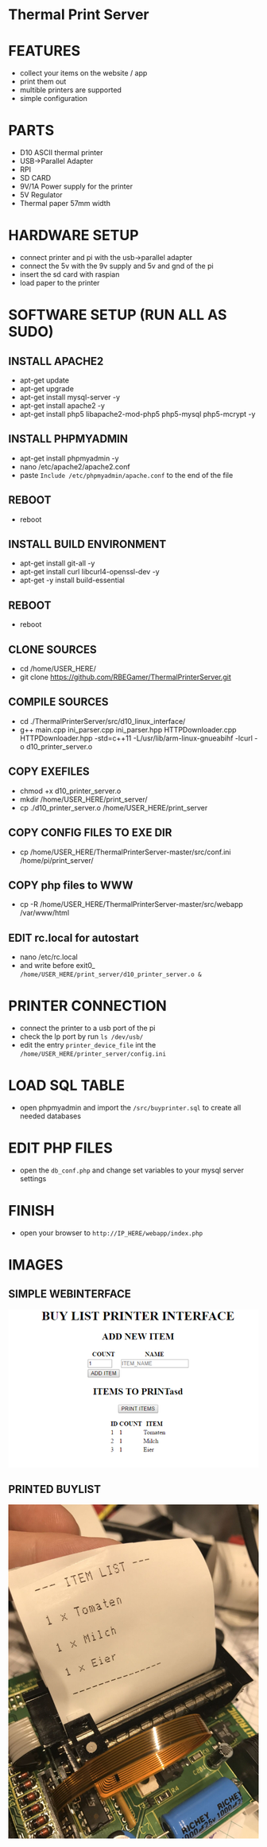 # Thermal Print Server

# FEATURES
* collect your items on the website / app
* print them out
* multible printers are supported
* simple configuration

# PARTS
* D10 ASCII thermal printer
* USB->Parallel Adapter
* RPI
* SD CARD
* 9V/1A Power supply for the printer
* 5V Regulator
* Thermal paper 57mm width
# HARDWARE SETUP
* connect printer and pi with the usb->parallel adapter
* connect the 5v with the 9v supply and 5v and gnd of the pi
* insert the sd card with raspian
* load paper to the printer

# SOFTWARE SETUP (RUN ALL AS SUDO)
## INSTALL APACHE2
* apt-get update
* apt-get upgrade 
* apt-get install mysql-server -y
* apt-get install apache2 -y
* apt-get install php5 libapache2-mod-php5 php5-mysql php5-mcrypt -y
## INSTALL PHPMYADMIN
* apt-get install phpmyadmin -y
* nano /etc/apache2/apache2.conf
* paste `Include /etc/phpmyadmin/apache.conf` to the end of the file
## REBOOT
* reboot
## INSTALL BUILD ENVIRONMENT
* apt-get install git-all -y
* apt-get install curl libcurl4-openssl-dev -y
* apt-get -y install build-essential
## REBOOT
* reboot
## CLONE SOURCES
* cd /home/USER_HERE/
* git clone https://github.com/RBEGamer/ThermalPrinterServer.git

## COMPILE SOURCES
* cd ./ThermalPrinterServer/src/d10_linux_interface/
* g++ main.cpp ini_parser.cpp ini_parser.hpp HTTPDownloader.cpp HTTPDownloader.hpp -std=c++11 -L/usr/lib/arm-linux-gnueabihf -lcurl -o d10_printer_server.o

## COPY EXEFILES
* chmod +x d10_printer_server.o
* mkdir /home/USER_HERE/print_server/
* cp ./d10_printer_server.o /home/USER_HERE/print_server
## COPY CONFIG FILES TO EXE DIR
* cp /home/USER_HERE/ThermalPrinterServer-master/src/conf.ini /home/pi/print_server/

## COPY php files to WWW
* cp -R /home/USER_HERE/ThermalPrinterServer-master/src/webapp /var/www/html

## EDIT rc.local for autostart
* nano /etc/rc.local
* and write before exit0_ `/home/USER_HERE/print_server/d10_printer_server.o &`

# PRINTER CONNECTION
* connect the printer to a usb port of the pi
* check the lp port by run `ls /dev/usb/`
* edit the entry `printer_device_file` int the `/home/USER_HERE/printer_server/config.ini`

#  LOAD SQL TABLE
* open phpmyadmin and import the `/src/buyprinter.sql` to create all needed databases
# EDIT PHP FILES
* open the `db_conf.php` and change set variables to your mysql server settings

# FINISH
* open your browser to `http://IP_HERE/webapp/index.php`





# IMAGES

## SIMPLE WEBINTERFACE
![Gopher image](/documentation/webapp.PNG)

## PRINTED BUYLIST
![Gopher image](/documentation/output_print.jpg)
